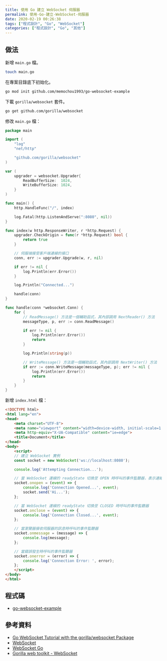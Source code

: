 ```yaml
---
title: 使用 Go 建立 WebSocket 伺服器
permalink: 使用-Go-建立-WebSocket-伺服器
date: 2020-02-19 00:26:38
tags: ["程式設計", "Go", "WebSocket"]
categories: ["程式設計", "Go", "其他"]
---
```


## 做法

新增 `main.go` 檔。

```BASH
touch main.go
```

在專案目錄底下初始化。

```BASH
go mod init github.com/memochou1993/go-websocket-example
```

下載 `gorilla/websocket` 套件。

```BASH
go get github.com/gorilla/websocket
```

修改 `main.go` 檔：

```GO
package main

import (
	"log"
	"net/http"

	"github.com/gorilla/websocket"
)

var (
	upgrader = websocket.Upgrader{
		ReadBufferSize:  1024,
		WriteBufferSize: 1024,
	}
)

func main() {
	http.HandleFunc("/", index)

	log.Fatal(http.ListenAndServe(":8080", nil))
}

func index(w http.ResponseWriter, r *http.Request) {
	upgrader.CheckOrigin = func(r *http.Request) bool {
		return true
	}

	// 伺服端接受客戶端連線的接口
	conn, err := upgrader.Upgrade(w, r, nil)

	if err != nil {
		log.Println(err.Error())
	}

	log.Println("Connected...")

	handle(conn)
}

func handle(conn *websocket.Conn) {
	for {
		// ReadMessage() 方法是一個輔助函式，其內部調用 NextReader() 方法
		messageType, p, err := conn.ReadMessage()

		if err != nil {
			log.Println(err.Error())
			return
		}

		log.Println(string(p))

		// WriteMessage() 方法是一個輔助函式，其內部調用 NextWriter() 方法
		if err := conn.WriteMessage(messageType, p); err != nil {
			log.Println(err.Error())
			return
		}
	}
}
```

新增 `index.html` 檔：

```HTML
<!DOCTYPE html>
<html lang="en">
<head>
    <meta charset="UTF-8">
    <meta name="viewport" content="width=device-width, initial-scale=1.0">
    <meta http-equiv="X-UA-Compatible" content="ie=edge">
    <title>Document</title>
</head>
<body>
    <script>
    // 建立 WebSocket 實例
    const socket = new WebSocket('ws://localhost:8080');

    console.log('Attempting Connection...');

    // 當 WebSocket 連線的 readyState 切換至 OPEN 時呼叫的事件監聽器，表示連線已準備傳送、接收資料
    socket.onopen = (event) => {
        console.log('Connection Opened...', event);
        socket.send('Hi...');
    };

    // 當 WebSocket 連線的 readyState 切換至 CLOSED 時呼叫的事件監聽器
    socket.onclose = (event) => {
        console.log('Connection Closed...', event);
    };

    // 當瀏覽器接收伺服器的訊息時呼叫的事件監聽器
    socket.onmessage = (message) => {
        console.log(message);
    };

    // 當錯誤發生時呼叫的事件監聽器
    socket.onerror = (error) => {
        console.log('Connection Error: ', error);
    };
    </script>
</body>
</html>
```

## 程式碼

- [go-websocket-example](https://github.com/memochou1993/go-websocket-example)

## 參考資料

- [Go WebSocket Tutorial with the gorilla/websocket Package](https://www.youtube.com/watch?v=dniVs0xKYKk)
- [WebSocket](https://developer.mozilla.org/zh-TW/docs/WebSockets/WebSockets_reference/WebSocket)
- [WebSocket Go](https://blog.piasy.com/2018/06/10/WebSocket-Go/index.html)
- [Gorilla web toolkit - WebSocket](https://www.gorillatoolkit.org/pkg/websocket)
